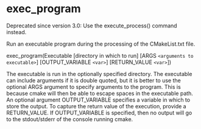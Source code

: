   

# exec_program  

Deprecated since version 3.0: Use the execute_process() command instead.
  

Run an executable program during the processing of the CMakeList.txt
file.  

exec_program(Executable [directory in which to run]
             [ARGS ```<arguments to executable>```]
             [OUTPUT_VARIABLE ```<var>```]
             [RETURN_VALUE ```<var>```])

  

The executable is run in the optionally specified directory.  The
executable can include arguments if it is double quoted, but it is
better to use the optional ARGS argument to specify arguments to the
program.  This is because cmake will then be able to escape spaces in
the executable path.  An optional argument OUTPUT_VARIABLE specifies a
variable in which to store the output.  To capture the return value of
the execution, provide a RETURN_VALUE.  If OUTPUT_VARIABLE is
specified, then no output will go to the stdout/stderr of the console
running cmake.  

